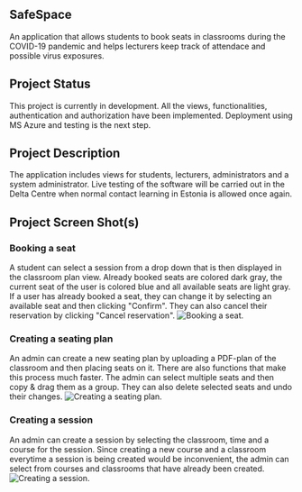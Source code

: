 ## SafeSpace

An application that allows students to book seats in classrooms during the COVID-19 pandemic and helps lecturers keep track of attendace and possible virus exposures.

## Project Status

This project is currently in development. All the views, functionalities, authentication and authorization have been implemented. Deployment using MS Azure and testing is the next step.

## Project Description
The application includes views for students, lecturers, administrators and a system administrator. Live testing of the software will be carried out in the Delta Centre when normal contact learning in Estonia is allowed once again.

## Project Screen Shot(s)
### Booking a seat
A student can select a session from a drop down that is then displayed in the classroom plan view. Already booked seats are colored dark gray, the current seat of the user is colored blue and all available seats are light gray. If a user has already booked a seat, they can change it by selecting an available seat and then clicking "Confirm". They can also cancel their reservation by clicking "Cancel reservation".
![Booking a seat.](https://user-images.githubusercontent.com/44434676/119821181-efd8db00-befa-11eb-8463-79845f947dfc.PNG)
### Creating a seating plan
An admin can create a new seating plan by uploading a PDF-plan of the classroom and then placing seats on it. There are also functions that make this process much faster. The admin can select multiple seats and then copy & drag them as a group. They can also delete selected seats and undo their changes.
![Creating a seating plan.](https://user-images.githubusercontent.com/44434676/119821256-02ebab00-befb-11eb-8104-589a17f3ddb6.png)
### Creating a session
An admin can create a session by selecting the classroom, time and a course for the session. Since creating a new course and a classroom everytime a session is being created would be inconvenient, the admin can select from courses and classrooms that have already been created. 
![Creating a session.](https://user-images.githubusercontent.com/44434676/119821304-13038a80-befb-11eb-8b96-c2ce5480deef.PNG)
 

